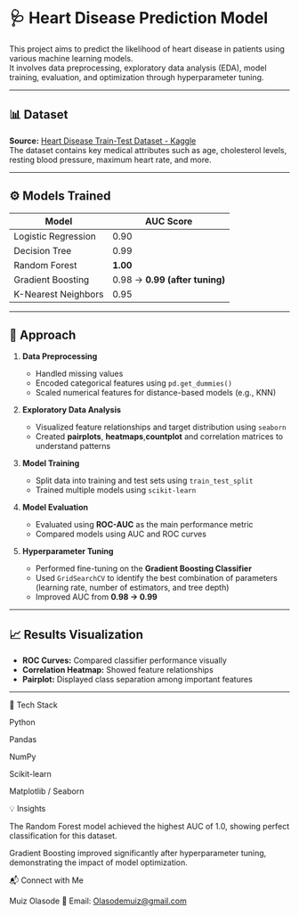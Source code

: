 # 🩺 Heart Disease Prediction Model

This project aims to predict the likelihood of heart disease in patients using various machine learning models.  
It involves data preprocessing, exploratory data analysis (EDA), model training, evaluation, and optimization through hyperparameter tuning.

---

## 📊 Dataset

**Source:** [Heart Disease Train-Test Dataset - Kaggle](https://www.kaggle.com/)  
The dataset contains key medical attributes such as age, cholesterol levels, resting blood pressure, maximum heart rate, and more.

---

## ⚙️ Models Trained

| Model               | AUC Score                      |
| ------------------- | ------------------------------ |
| Logistic Regression | 0.90                           |
| Decision Tree       | 0.99                           |
| Random Forest       | **1.00**                       |
| Gradient Boosting   | 0.98 → **0.99 (after tuning)** |
| K-Nearest Neighbors | 0.95                           |

---

## 🧠 Approach

1. **Data Preprocessing**

   - Handled missing values
   - Encoded categorical features using `pd.get_dummies()`
   - Scaled numerical features for distance-based models (e.g., KNN)

2. **Exploratory Data Analysis**

   - Visualized feature relationships and target distribution using `seaborn`
   - Created **pairplots**, **heatmaps**,**countplot** and correlation matrices to understand patterns

3. **Model Training**

   - Split data into training and test sets using `train_test_split`
   - Trained multiple models using `scikit-learn`

4. **Model Evaluation**

   - Evaluated using **ROC-AUC** as the main performance metric
   - Compared models using AUC and ROC curves

5. **Hyperparameter Tuning**
   - Performed fine-tuning on the **Gradient Boosting Classifier**
   - Used `GridSearchCV` to identify the best combination of parameters  
     (learning rate, number of estimators, and tree depth)
   - Improved AUC from **0.98 → 0.99**

---

## 📈 Results Visualization

- **ROC Curves:** Compared classifier performance visually
- **Correlation Heatmap:** Showed feature relationships
- **Pairplot:** Displayed class separation among important features

---

🧩 Tech Stack

Python

Pandas

NumPy

Scikit-learn

Matplotlib / Seaborn

💡 Insights

The Random Forest model achieved the highest AUC of 1.0, showing perfect classification for this dataset.

Gradient Boosting improved significantly after hyperparameter tuning, demonstrating the impact of model optimization.

📬 Connect with Me

Muiz Olasode
📧 Email: Olasodemuiz@gmail.com

```

```
